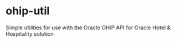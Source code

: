 # ohip-util
Simple utilities for use with the Oracle OHIP API for Oracle Hotel &amp; Hospitality solution

